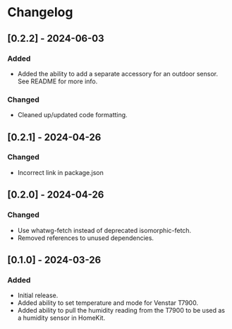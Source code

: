 # Changelog

## [0.2.2] - 2024-06-03

### Added

* Added the ability to add a separate accessory for an outdoor sensor. See README for more info.

### Changed

* Cleaned up/updated code formatting.

## [0.2.1] - 2024-04-26

### Changed

* Incorrect link in package.json

## [0.2.0] - 2024-04-26

### Changed

* Use whatwg-fetch instead of deprecated isomorphic-fetch.
* Removed references to unused dependencies.

## [0.1.0] - 2024-03-26

### Added

* Initial release.
* Added ability to set temperature and mode for Venstar T7900.
* Added ability to pull the humidity reading from the T7900 to be used as a humidity sensor in HomeKit.
